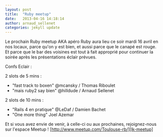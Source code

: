 ```yaml
---
layout: post
title:  "Ruby meetup"
date:   2013-04-16 14:18:14
author: arnaud_sellenet
categories: jekyll update
---
```

Le prochain Ruby meetup AKA apéro Ruby aura lieu ce soir mardi 16 avril en nos locaux, parce qu'on y est bien, et aussi parce que le canapé est rouge. Et parce que le bar des voisines est tout à fait approprié pour continuer la soirée après les présentations éclair prévues.

Confs Eclair :

2 slots de 5 mins :
* "fast track to boxen" @mcansky / Thomas Riboulet
* "mais ruby2 say bien" @hilldude / Arnaud Sellenet

2 slots de 10 mins :
* "Rails 4 en pratique" @LeDaf / Damien Bachet
* "One more thing" Joel Azemar

Et si vous avez envie de venir, à celle-ci ou aux prochaines, rejoignez-nous sur l'espace Meetup ! [http://www.meetup.com/Toulouse-rb/][lk-meetup]


[lk-meetup]: http://www.meetup.com/Toulouse-rb/
